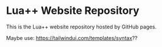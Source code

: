 # Lua++ Website Repository
This is the Lua++ website repository hosted by GitHub pages. 

Maybe use: https://tailwindui.com/templates/syntax??
